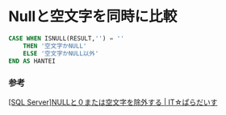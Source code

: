 # Nullと空文字を同時に比較

```sql
CASE WHEN ISNULL(RESULT,'') = ''
    THEN '空文字かNULL'
    ELSE '空文字かNULL以外'
END AS HANTEI
```


### 参考

[\[SQL Server\]NULLと０または空文字を除外する \| IT☆ぱらだいす](https://blog.itparadise.jp/?p=641)